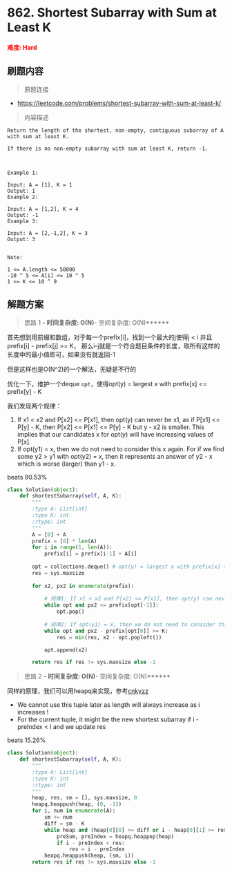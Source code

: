 # 862. Shortest Subarray with Sum at Least K

**<font color=red>难度: Hard</font>**

## 刷题内容

> 原题连接

* https://leetcode.com/problems/shortest-subarray-with-sum-at-least-k/

> 内容描述

```
Return the length of the shortest, non-empty, contiguous subarray of A with sum at least K.

If there is no non-empty subarray with sum at least K, return -1.

 

Example 1:

Input: A = [1], K = 1
Output: 1
Example 2:

Input: A = [1,2], K = 4
Output: -1
Example 3:

Input: A = [2,-1,2], K = 3
Output: 3
 

Note:

1 <= A.length <= 50000
-10 ^ 5 <= A[i] <= 10 ^ 5
1 <= K <= 10 ^ 9
```

## 解题方案

> 思路 1
******- 时间复杂度: O(N)******- 空间复杂度: O(N)******


首先想到用前缀和数组，对于每一个prefix[i]，找到一个最大的j使得j < i 并且prefix[i] - prefix[j] >= K，
那么i-j就是一个符合题目条件的长度，取所有这样的长度中的最小值即可，如果没有就返回-1

但是这样也是O(N^2)的一个解法，无疑是不行的

优化一下，维护一个deque ```opt```，使得opt(y) = largest x with prefix[x] <= prefix[y] - K

我们发现两个规律：
1. If x1 < x2 and P[x2] <= P[x1], then opt(y) can never be x1, as if P[x1] <= P[y] - K, 
then P[x2] <= P[x1] <= P[y] - K but y - x2 is smaller. 
This implies that our candidates x for opt(y) will have increasing values of P[x].
2. If opt(y1) = x, then we do not need to consider this x again. 
For if we find some y2 > y1 with opt(y2) = x, then it represents an answer of y2 - x which is worse (larger) than y1 - x.


beats 90.53%

```python
class Solution(object):
    def shortestSubarray(self, A, K):
        """
        :type A: List[int]
        :type K: int
        :rtype: int
        """
        A = [0] + A
        prefix = [0] * len(A)
        for i in range(1, len(A)):
            prefix[i] = prefix[i-1] + A[i]
            
        opt = collections.deque() # opt(y) = largest x with prefix[x] <= prefix[y] - K
        res = sys.maxsize
            
        for x2, px2 in enumerate(prefix):
            
            # 规律1: If x1 < x2 and P[x2] <= P[x1], then opt(y) can never be x1
            while opt and px2 <= prefix[opt[-1]]: 
                opt.pop()
                
            # 规律2: If opt(y1) = x, then we do not need to consider this x again. 
            while opt and px2 - prefix[opt[0]] >= K:
                res = min(res, x2 - opt.popleft()) 

            opt.append(x2)

        return res if res != sys.maxsize else -1
```

> 思路 2
******- 时间复杂度: O(N)******- 空间复杂度: O(N)******

同样的原理，我们可以用heapq来实现，参考[cnkyzz](https://leetcode.com/problems/shortest-subarray-with-sum-at-least-k/discuss/143850/Python-Simple-and-Readable-AC-Heapq-Solution-w-Detailed-Explanation)

- We cannot use this tuple later as length will always increase as i increases !
- For the current tuple, it might be the new shortest subarray if i - preIndex < l and we update res

beats 15.26%

```python
class Solution(object):
    def shortestSubarray(self, A, K):
        """
        :type A: List[int]
        :type K: int
        :rtype: int
        """
        heap, res, sm = [], sys.maxsize, 0
        heapq.heappush(heap, (0, -1))
        for i, num in enumerate(A):
            sm += num
            diff = sm - K
            while heap and (heap[0][0] <= diff or i - heap[0][1] >= res):
                preSum, preIndex = heapq.heappop(heap)
                if i - preIndex < res:
                    res = i - preIndex
            heapq.heappush(heap, (sm, i))
        return res if res != sys.maxsize else -1
```




























